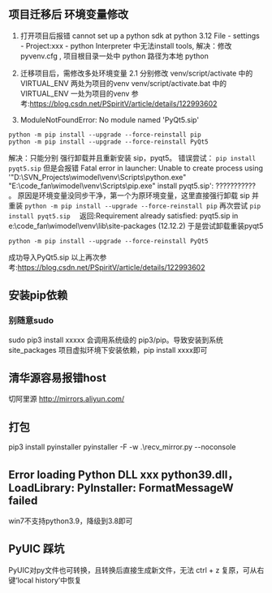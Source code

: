 <!--
 * @Author: fredsun fredsun.me@gmail.com
 * @Date: 2023-09-01 17:07:43
 * @LastEditors: fredsun fredsun.me@gmail.com
 * @LastEditTime: 2023-09-25 15:08:34
 * @FilePath: \CodeDiary\PythonLearning\PythonLearningDiary.md
 * @Description: 
 * 
 * Copyright (c) 2023 by ${git_name_email}, All Rights Reserved. 
-->
<!--
 * @Author: fredsun fredsun.me@gmail.com
 * @Date: 2023-09-01 17:07:43
 * @LastEditors: fredsun fredsun.me@gmail.com
 * @LastEditTime: 2023-09-01 20:30:02
 * @FilePath: \CodeDiary\PythonLearning\PythonLearningDiary.md
 * @Description: 
 * 
 * Copyright (c) 2023 by ${git_name_email}, All Rights Reserved. 
-->

## 项目迁移后 环境变量修改
1. 打开项目后报错 cannot set up a python sdk at python 3.12
File - settings - Project:xxx - python Interpreter 中无法install tools, 
解决：修改 pyvenv.cfg , 项目根目录一处中 python 路径为本地 python

1. 迁移项目后，需修改多处环境变量
2.1 分别修改
venv/script/activate 中的 VIRTUAL_ENV 两处为项目的venv
venv/script/activate.bat 中的 VIRTUAL_ENV 一处为项目的venv
参考:https://blog.csdn.net/PSpiritV/article/details/122993602

1. ModuleNotFoundError: No module named 'PyQt5.sip'
```
python -m pip install --upgrade --force-reinstall pip
python -m pip install --upgrade --force-reinstall PyQt5
```

解决：只能分别 强行卸载并且重新安装 sip，pyqt5。
错误尝试：
`pip install pyqt5.sip`
但是会报错 Fatal error in launcher: Unable to create process using '"D:\SVN_Projects\wimodel\venv\Scripts\python.exe"  "E:\code_fan\wimodel\venv\Scripts\pip.exe" install pyqt5.sip': ???????????  。
原因是环境变量没同步干净，第一个为原环境变量，这里直接强行卸载 sip 并重装
`python -m pip install --upgrade --force-reinstall pip`
再次尝试  `pip install pyqt5.sip  `
返回:Requirement already satisfied: pyqt5.sip in e:\code_fan\wimodel\venv\lib\site-packages (12.12.2)
于是尝试卸载重装pyqt5
```
python -m pip install --upgrade --force-reinstall PyQt5
```
成功导入PyQt5.sip
以上再次参考:https://blog.csdn.net/PSpiritV/article/details/122993602



## 安装pip依赖

### 别随意sudo
sudo pip3 install xxxxx 会调用系统级的 pip3/pip。导致安装到系统site_packages 
项目虚拟环境下安装依赖，pip install xxxx即可 


## 清华源容易报错host
切阿里源 http://mirrors.aliyun.com/
## 打包
pip3 install pyinstaller
pyinstaller -F -w .\recv_mirror.py --noconsole 

## Error loading Python DLL xxx python39.dll，LoadLibrary: PyInstaller: FormatMessageW failed 
win7不支持python3.9，降级到3.8即可


## PyUIC 踩坑
PyUIC对py文件也可转换，且转换后直接生成新文件，无法 ctrl + z 复原，可从右键‘local history’中恢复
